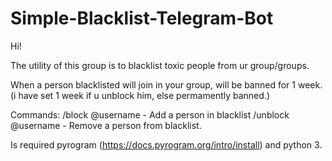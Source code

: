 # Simple-Blacklist-Telegram-Bot

Hi!

The utility of this group is to blacklist toxic people from ur group/groups.

When a person blacklisted will join in your group, will be banned for 1 week. (i have set 1 week if u unblock him, else permamently banned.)

Commands:
/block @username - Add a person in blacklist
/unblock @username - Remove a person from blacklist.

Is required pyrogram (https://docs.pyrogram.org/intro/install)
and python 3.
